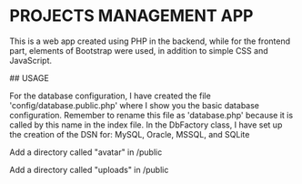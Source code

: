 # PROJECTS MANAGEMENT APP 

This is a web app created using PHP in the backend, while for the frontend part, elements of Bootstrap were used, in addition to simple CSS and JavaScript.

## USAGE

For the database configuration, I have created the file 'config/database.public.php' where I show you the basic database configuration. 
Remember to rename this file as 'database.php' because it is called by this name in the index file. 
In the DbFactory class, I have set up the creation of the DSN for: MySQL, Oracle, MSSQL, and SQLite

Add a directory called "avatar" in /public

Add a directory called "uploads" in /public